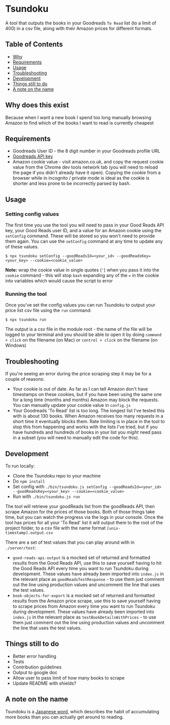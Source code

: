 
Tsundoku
==========
A tool that outputs the books in your Goodreads `To Read` list (to a limit of 400) in a csv file, along with their Amazon prices for different formats.

Table of Contents
-----------------

 - [Why](#why-does-this-exist)
 - [Requirements](#requirements)
 - [Usage](#usage)
 - [Troubleshooting](#Troubleshooting)
 - [Development](#Development)
 - [Things still to do](#things-still-to-do)
 - [A note on the name](#a-note-on-the-name)

Why does this exist
------------

Because when I want a new book I spend too long manually browsing Amazon to find which of the books I want to read is currently cheapest

Requirements
------------

 - Goodreads User ID - the 8 digit number in your Goodreads profile URL
 - [Goodreads API key](https://www.goodreads.com/api/keys)
 - Amazon cookie value - visit amazon.co.uk, and copy the request cookie value from the Chrome dev tools network tab (you will need to reload the page if you didn't already have it open). Copying the cookie from a browser while in incognito / private mode is ideal as the cookie is shorter and less prone to be incorrectly parsed by bash.

Usage
-----

### Setting config values 

The first time you use the tool you will need to pass in your Good Reads API key, your Good Reads user ID, and a value for an Amazon cookie using the `setConfig` command. These will be stored so you won't need to provide them again. You can use the `setConfig` command at any time to update any of these values.

```
$ npx tsundoku setConfig --goodReadsId=<your_id> --goodReadsKey=<your_key> --cookie=<cookie_value>
```

**Note:** wrap the cookie value in single quotes (`'`) when you pass it into the `cookie` command - this will stop `bash` expanding any of the `=` in the cookie into variables which would cause the script to error

### Running the tool

Once you've set the config values you can run Tsundoku to output your price list csv file using the `run` command:

```
$ npx tsundoku run
```

The output is a csv file in the module root - the name of the file will be logged to your terminal and you should be able to open it by doing `command + click` on the filename (on Mac) or `control + click` on the filename (on Windows)

Troubleshooting
-----

If you're seeing an error during the price scraping step it may be for a couple of reasons:
- Your cookie is out of date. As far as I can tell Amazon don't have timestamps on these cookies, but if you have been using the same one for a long time (months and months) Amazon may block the requests. You can manually update your cookie value in `config.js`
- Your Goodreads 'To Read' list is too long. The longest list I've tested this with is about 130 books. When Amazon receives too many requests in a short time it eventually blocks them. Rate limiting is in place in the tool to stop this from happening and works with the lists I've tried, but if you have hundreds and hundreds of books in your list you _might_ need pass in a subset (you will need to manually edit the code for this).

Development
-----

To run locally:

 - Clone the Tsundoku repo to your machine
 - Do `npm install`
 - Set config with `./bin/tsundoku.js setConfig --goodReadsId=<your_id> --goodReadsKey=<your_key> --cookie=<cookie_value>`
 - Run with `./bin/tsundoku.js run`

 The tool will retrieve your goodReads list from the goodReads API, then scrape Amazon for the prices of those books. Both of those things take time, but you can watch the progress via the logs in your console. Once the tool has prices for all your 'To Read' list it will output them to the root of the project folder, to a csv file with the name format `[unix-timestamp].output.csv`

There are a set of test values that you can play around with in `./server/test`:

 - `good-reads-api-output` is a mocked set of returned and formatted results from the Good Reads API, use this to save yourself having to hit the Good Reads API every time you want to run Tsundoku during development. These values have already been imported into `index.js` in the relevant place as `goodReadsTestResponse` - to use them just comment out the line using production values and uncomment the line that uses the test values.
 - `book-objects-for-export` is a mocked set of returned and formatted results from the Amazon price scrape, use this to save yourself having to scrape prices from Amazon every time you want to run Tsundoku during development. These values have already been imported into `index.js` in the relevant place as `testBookDetailsWithPrices` - to use them just comment out the line using production values and uncomment the line that uses the test values.
 

Things still to do
---------------------

 - Better error handling
 - Tests
 - Contribution guidelines
 - Output to google doc
 - Allow user to pass limit of how many books to scrape
 - Update README with shields?
 
A note on the name
---------------------

Tsundoku is a [Japanese word](https://theculturetrip.com/asia/japan/articles/theres-a-special-japanese-word-for-people-addicted-to-buying-books/), which describes the habit of accumulating more books than you can actually get around to reading.
